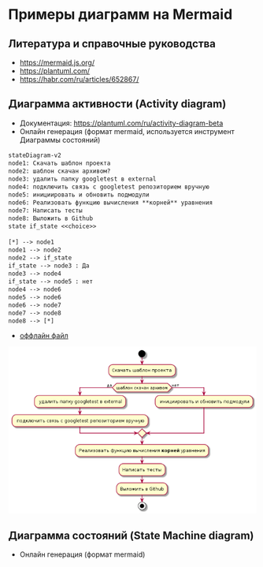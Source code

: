# Примеры диаграмм на Mermaid

## Литература и справочные руководства
* https://mermaid.js.org/
* https://plantuml.com/
* https://habr.com/ru/articles/652867/

## Диаграмма активности (Activity diagram)
* Документация: https://plantuml.com/ru/activity-diagram-beta
* Онлайн генерация (формат mermaid, используется инструмент Диаграммы состояний)
```mermaid
stateDiagram-v2
node1: Скачать шаблон проекта
node2: шаблон скачан архивом?
node3: удалить папку googletest в external
node4: подключить связь с googletest репозиторием вручную
node5: инициировать и обновить подмодули
node6: Реализовать функцию вычисления **корней** уравнения
node7: Написать тесты
node8: Выложить в Github
state if_state <<choice>>

[*] --> node1
node1 --> node2
node2 --> if_state
if_state --> node3 : Да
node3 --> node4
if_state --> node5 : нет 
node4 --> node6
node5 --> node6
node6 --> node7
node7 --> node8
node8 --> [*]
```
* [оффлайн файл](diagrams/activity.puml)

![Диаграмма активности](diagrams/activity.png)

## Диаграмма состояний (State Machine diagram)

* Онлайн генерация (формат mermaid)
